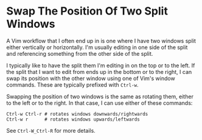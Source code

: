 # Swap The Position Of Two Split Windows

A Vim workflow that I often end up in is one where I have two windows split
either vertically or horizontally. I'm usually editing in one side of the split
and referencing something from the other side of the split.

I typically like to have the split them I'm editing in on the top or to the
left. If the split that I want to edit from ends up in the bottom or to the
right, I can swap its position with the other window using one of Vim's window
commands. These are typically prefixed with `Ctrl-w`.

Swapping the position of two windows is the same as rotating them, either to
the left or to the right. In that case, I can use either of these commands:

```
Ctrl-w Ctrl-r # rotates windows downwards/rightwards
Ctrl-w r      # rotates windows upwards/leftwards
```

See `Ctrl-W_Ctrl-R` for more details.
